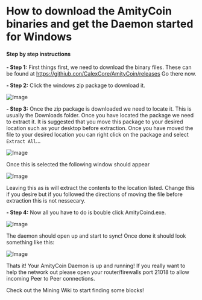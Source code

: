 # How to download the AmityCoin binaries and get the Daemon started for Windows

#### Step by step instructions

**- Step 1:** First things first, we need to download the binary files. These can be found at https://githiub.con/CalexCore/AmityCoin/releases Go there now.

**- Step 2:** Click the windows zip package to download it.

![Image](https://www.pubnodes.com/assets/img/release.png "release")

**- Step 3:** Once the zip package is downloaded we need to locate it.  This is usually the Downloads folder.  Once you have located the package we need to extract it. It is suggested that you move this package to your desired location such as your desktop before extraction.  Once you have moved the file to your desired location you can right click on the package and select `Extract All`...

![Image](https://www.pubnodes.com/assets/img/extract.png "extract")

Once this is selected the following window should appear

![Image](https://www.pubnodes.com/assets/img/window.png "window")

Leaving this as is will extract the contents to the location listed.  Change this if you desire but if you followed the directions of moving the file before extraction this is not nessecary.

**- Step 4:** Now all you have to do is bouble click AmityCoind.exe.

![Image](https://www.pubnodes.com/assets/img/ade.png "ade")

The daemon should open up and start to sync! Once done it should look something like this:

![Image](https://www.pubnodes.com/assets/img/sync.png "sync")

Thats it! Your AmityCoin Daemon is up and running!  If you really want to help the network out please open your router/firewalls port 21018 to allow incoming Peer to Peer connections.

Check out the Mining Wiki to start finding some blocks!
